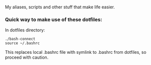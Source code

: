 My aliases, scripts and other stuff that make life easier.

  

### Quick way to make use of these dotfiles:

  In dotfiles directory:

    ./bash-connect
    source ~/.bashrc
This replaces local .bashrc file with symlink to .bashrc from dotfiles, so proceed with caution.